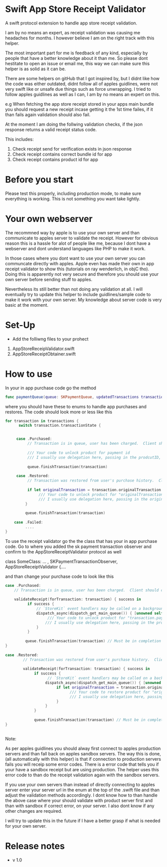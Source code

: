 # Swift App Store Receipt Validator

A swift protocol extension to handle app store receipt validation.

I am by no means an expert, as receipt validation was causing me headaches for months. I however believe I am on the right track with this helper. 

The most important part for me is feedback of any kind, especially by people that have a better knowledge about it than me. So please dont hestitate to open an issue or email me, this way we can make sure this helper is as solid as it can be.


There are some helpers on gitHub that I got inspired by, but I didnt like how the code was either outdated, didnt follow all of apples guidlines, were not very swift like or unsafe due things such as force unwrapping. 
I tried to follow apples guidlines as well as I can, I am by no means an expert on this.

e.g When fetching the app store receipt stored in your apps main bundle you should request a new receipt incase getting it the 1st time failes, if it than fails again validation should also fail. 


At the moment I am doing the follwing validation checks, if the json response returns a valid receipt status code.

This includes:

1) Check receipt send for verification exists in json response
2) Check receipt contains correct bundle id for app
2) Check receipt contains product id for app

# Before you start 

Please test this properly, including production mode, to make sure everything is working. This is not something you want take lightly.

# Your own webserver

The recommned way by apple is to use your own server and than communicate to apples server to validate the receipt.
However for obvious reason this is a hassle for alot of people like me, because I dont have a webserver and dont understand languages like PHP to make it work.

In those cases where you dont want to use your own server you can communcate directly with apples. 
Apple even has made their own in app receipt validator to show this (tutorials on ray wenderlich, in objC tho). Doing this is apparently not very secure and therefore you should use your own server before sending stuff to apples. 

Nevertheless its still better than not doing any validation at all. I will eventually try to update this helper to include guidlines/sample code to make it work with your own server. My knowledge about server code is very basic at the moment.


# Set-Up

- Add the folliwng files to your prohect

1) AppStoreReceipValidator.swift
2) AppStoreReceiptObtainer.swift

# How to use

In your in app purchase code go the method

```swift
func paymentQueue(queue: SKPaymentQueue, updatedTransactions transactions: [SKPaymentTransaction]) { ....
```

where you should have these to enums to handle app purchases and restores. The code should look more or less like this

```swift
for transaction in transactions {
      switch transaction.transactionState {


     case .Purchased:
          // Transaction is in queue, user has been charged.  Client should complete the transaction.
                
          /// Your code to unlock product for payment id
          /// I usually use delegation here, passing in the prodcutID, to unlock the correct product.
          
          queue.finishTransaction(transaction)
              
     case .Restored:
          // Transaction was restored from user's purchase history.  Client should complete the transaction.
                
          if let originalTransaction = transaction.originalTransaction {
               /// Your code to unlock product for "originalTransactionID"
               /// I usually use delegation here, passing in the originalTransactionID, to unlock the correct product.
         }
         
         queue.finishTransaction(transaction)
         
    case .Failed:
         ....
} 
```


To use the receipt validator go the the class that has your in app purchase code. Go to where you added the sk payment transaction observer and confirm to the AppStoreReceiptValidator protocol as well

class SomeClass: ... , SKPaymentTransactionObserver, AppStoreReceiptValidator {....

and than change your purchase code to look like this

```swift
case .Purchased:
    // Transaction is in queue, user has been charged.  Client should complete the transaction.
                
    validateReceipt(forTransaction: transaction) { success in
          if success {
              // `StoreKit` event handlers may be called on a background queue. Ensure unlocking products gets called on main queue.
              dispatch_async(dispatch_get_main_queue()) { [unowned self] in
                   /// Your code to unlock product for "transaction.payment.productIdentifier"
                  /// I usually use delegation here, passing in the productID, to unlock the correct product.
              }
          }
                    
         queue.finishTransaction(transaction) // Must be in completion closure
}
  
case .Restored:
        // Transaction was restored from user's purchase history.  Client should complete the transaction.
                
        validateReceipt(forTransaction: transaction) { success in
             if success {
                   // `StoreKit` event handlers may be called on a background queue. Ensure unlocking products gets called on main queue.
                  dispatch_async(dispatch_get_main_queue()) { [unowned self] in
                       if let originalTransaction = transaction.originalTransaction {
                             /// Your code to restore product for "originalTransaction.payment.productIdentifier"
                             /// I usually use delegation here, passing in the originalTransactionId, to unlock the correct product.
                       }
                  }
             }
                    
             queue.finishTransaction(transaction) // Must be in completion closure
}
                
```

Note:

As per apples guidlines you should alway first connect to apples production servers and than fall back on apples sandbox servers.
The way this is done, (all automatically with this helper) is that if connection to production servers fails you will receip some error codes. There is a error code that tells you if your have a sandbox receipt but are using production. The helper uses this error code to than do the receipt validation again with the sandbox servers.

If you use your own servers than instead of directly connecting to apples server enter your server url in the enum at the top of the .swift file and than adjust the validation methods accordingly. I dont know how to than handle the above case where your should validate with product server first and than with sandbox if correct error, on your server. I also dont know if any other changes are required.

I will try to update this in the future if I have a better grasp if what is needed for your own server.

# Release notes

- v 1.0

